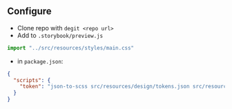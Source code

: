 
## Configure
* Clone repo with `degit <repo url>`
* Add to `.storybook/preview.js` 

```javascript
import "../src/resources/styles/main.css"
```
* in `package.json`:
```json
{
  "scripts": {
    "token": "json-to-scss src/resources/design/tokens.json src/resources/styles/tokens/_tokens.scss"
  }
}
```

